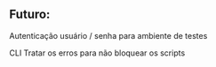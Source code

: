 ## Futuro: 

Autenticação usuário / senha para ambiente de testes

CLI 
	Tratar os erros para não bloquear os scripts
